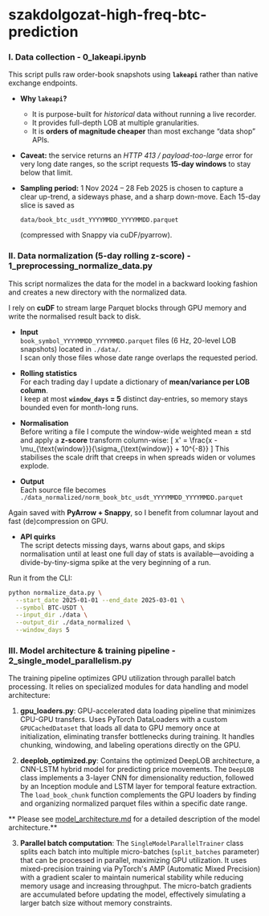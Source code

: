 # szakdolgozat-high-freq-btc-prediction



### I. Data collection - 0_lakeapi.ipynb

This script pulls raw order-book snapshots using **`lakeapi`** rather than native exchange endpoints.

* **Why `lakeapi`?**

  * It is purpose-built for *historical* data without running a live recorder.
  * It provides full-depth LOB at multiple granularities.
  * It is **orders of magnitude cheaper** than most exchange “data shop” APIs.

* **Caveat:** the service returns an *HTTP 413 / payload-too-large* error for very long date ranges, so the script requests **15-day windows** to stay below that limit.

* **Sampling period:** 1 Nov 2024 – 28 Feb 2025 is chosen to capture a clear up-trend, a sideways phase, and a sharp down-move.
  Each 15-day slice is saved as

  ```
  data/book_btc_usdt_YYYYMMDD_YYYYMMDD.parquet
  ```

  (compressed with Snappy via cuDF/pyarrow).

### II. Data normalization (5-day rolling z-score) - 1_preprocessing_normalize_data.py

This script normalizes the data for the model in a backward looking fashion and creates a new directory with the normalized data.

I rely on **cuDF** to stream large Parquet blocks through GPU memory and write the normalised result back to disk.

* **Input**  
  `book_symbol_YYYYMMDD_YYYYMMDD.parquet` files (6 Hz, 20-level LOB snapshots) located in `./data/`.  
  I scan only those files whose date range overlaps the requested period.

* **Rolling statistics**  
  For each trading day I update a dictionary of **mean/variance per LOB column**.  
  I keep at most **`window_days` = 5** distinct day-entries, so memory stays bounded even for month-long runs.

* **Normalisation**  
  Before writing a file I compute the window-wide weighted mean ± std and apply a **z-score** transform column-wise:
  \[
  x' = \frac{x - \mu_{\text{window}}}{\sigma_{\text{window}} + 10^{-8}}
  \]
  This stabilises the scale drift that creeps in when spreads widen or volumes explode.

* **Output**  
  Each source file becomes  `./data_normalized/norm_book_btc_usdt_YYYYMMDD_YYYYMMDD.parquet`

Again saved with **PyArrow + Snappy**, so I benefit from columnar layout and fast (de)compression on GPU.

* **API quirks**  
The script detects missing days, warns about gaps, and skips normalisation until at least one full day of stats is available—avoiding a divide-by-tiny-sigma spike at the very beginning of a run.

Run it from the CLI:

```bash
python normalize_data.py \
  --start_date 2025-01-01 --end_date 2025-03-01 \
  --symbol BTC-USDT \
  --input_dir ./data \
  --output_dir ./data_normalized \
  --window_days 5
```

### III. Model architecture & training pipeline - 2_single_model_parallelism.py

The training pipeline optimizes GPU utilization through parallel batch processing. It relies on specialized modules for data handling and model architecture:

1. **gpu_loaders.py**: GPU-accelerated data loading pipeline that minimizes CPU-GPU transfers. Uses PyTorch DataLoaders with a custom `GPUCachedDataset` that loads all data to GPU memory once at initialization, eliminating transfer bottlenecks during training. It handles chunking, windowing, and labeling operations directly on the GPU.

2. **deeplob_optimized.py**: Contains the optimized DeepLOB architecture, a CNN-LSTM hybrid model for predicting price movements. The `DeepLOB` class implements a 3-layer CNN for dimensionality reduction, followed by an Inception module and LSTM layer for temporal feature extraction. The `load_book_chunk` function complements the GPU loaders by finding and organizing normalized parquet files within a specific date range.

** Please see [model_architecture.md](model_architecture.md) for a detailed description of the model architecture.**

3. **Parallel batch computation**: The `SingleModelParallelTrainer` class splits each batch into multiple micro-batches (`split_batches` parameter) that can be processed in parallel, maximizing GPU utilization. It uses mixed-precision training via PyTorch's AMP (Automatic Mixed Precision) with a gradient scaler to maintain numerical stability while reducing memory usage and increasing throughput. The micro-batch gradients are accumulated before updating the model, effectively simulating a larger batch size without memory constraints.



